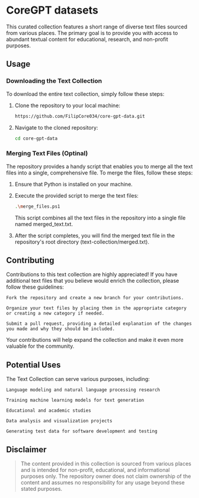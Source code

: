 # CoreGPT datasets
This curated collection features a short range of diverse text files sourced from various places. The primary goal is to provide you with access to abundant textual content for educational, research, and non-profit purposes.

## Usage

### Downloading the Text Collection

To download the entire text collection, simply follow these steps:

1. Clone the repository to your local machine:

   ```bash
   https://github.com/FilipCore034/core-gpt-data.git
   ```
2. Navigate to the cloned repository:
   ```bash 
   cd core-gpt-data
   ```
### Merging Text Files (Optinal)

The repository provides a handy script that enables you to merge all the text files into a single, comprehensive file. To merge the files, follow these steps:

1. Ensure that Python is installed on your machine.
2. Execute the provided script to merge the text files:
    ```bash
    .\merge_files.ps1
    ```
    This script combines all the text files in the repository into a single file named merged_text.txt.

3. After the script completes, you will find the merged text file in the repository's root directory (text-collection/merged.txt).

## Contributing

Contributions to this text collection are highly appreciated! If you have additional text files that you believe would enrich the collection, please follow these guidelines:

    Fork the repository and create a new branch for your contributions.

    Organize your text files by placing them in the appropriate category or creating a new category if needed.

    Submit a pull request, providing a detailed explanation of the changes you made and why they should be included.

Your contributions will help expand the collection and make it even more valuable for the community.
## Potential Uses

The Text Collection can serve various purposes, including:

    Language modeling and natural language processing research

    Training machine learning models for text generation

    Educational and academic studies

    Data analysis and visualization projects

    Generating test data for software development and testing

## Disclaimer

> The content provided in this collection is sourced from various places and is intended for non-profit, educational, and informational purposes only. The repository owner does not claim ownership of the content and assumes no responsibility for any usage beyond these stated purposes.
